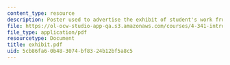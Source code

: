 ```yaml
---
content_type: resource
description: Poster used to advertise the exhibit of student's work from the class.
file: https://ol-ocw-studio-app-qa.s3.amazonaws.com/courses/4-341-introduction-to-photography-and-related-media-fall-2007/5cb86fa60b483074bf8324b12bf5a8c5_exhibit.pdf
file_type: application/pdf
resourcetype: Document
title: exhibit.pdf
uid: 5cb86fa6-0b48-3074-bf83-24b12bf5a8c5
---
```

